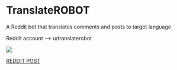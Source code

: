 # TranslateROBOT
A Reddit bot that translates comments and posts to target language

Reddit account --> u/translaterobot

![](https://user-images.githubusercontent.com/85396359/137637018-d9783ca3-33de-4874-94af-1a8cf9fe87b7.png)

[REDDIT POST](https://www.reddit.com/user/translaterobot/comments/pq1pdf/helloooo_i_am_translaterobot_en/)
